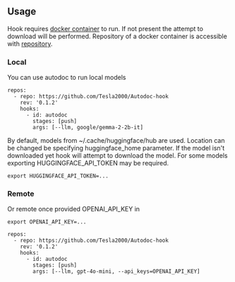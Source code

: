 ## Usage
Hook requires [docker container](https://hub.docker.com/r/fratajczak/autodoc/tags) to run.
If not present the attempt to download will be performed. Repository of a docker container is accessible with [repository](https://github.com/Tesla2000/Autodoc).

### Local
You can use autodoc to run local models
```
repos:
  - repo: https://github.com/Tesla2000/Autodoc-hook
    rev: '0.1.2'
    hooks:
      - id: autodoc
        stages: [push]
        args: [--llm, google/gemma-2-2b-it]
```
By default, models from ~/.cache/huggingface/hub are used. Location can be 
changed be specifying huggingface_home parameter. 
If the model isn't downloaded yet hook will attempt to download the model.
For some models exporting HUGGINGFACE_API_TOKEN may be required.
```shell
export HUGGINGFACE_API_TOKEN=...
```

### Remote
Or remote once provided OPENAI_API_KEY in 
```shell
export OPENAI_API_KEY=...
```
```
repos:
  - repo: https://github.com/Tesla2000/Autodoc-hook
    rev: '0.1.2'
    hooks:
      - id: autodoc
        stages: [push]
        args: [--llm, gpt-4o-mini, --api_keys=OPENAI_API_KEY]
```
